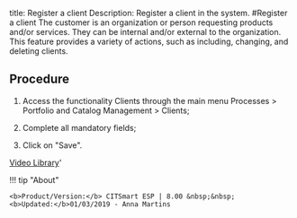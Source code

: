 title: Register a client
Description: Register a client in the system.
#Register a client
The customer is an organization or person requesting products and/or services. They can be internal and/or external to the organization.
This feature provides a variety of actions, such as including, changing, and deleting clients.

Procedure
-------------

1.  Access the functionality Clients through the main menu Processes \>
    Portfolio and Catalog Management \> Clients;

2.  Complete all mandatory fields;

3.  Click on "Save".


<i class='fa fa-youtube-play  fa-2x' style='color:#97ce17;vertical-align: middle;'> </i> [Video Library](https://www.youtube.com/playlist?list=PLB5qK2uzf2RPsG8HdkE7qEHB39yEI_T8y)'

!!! tip "About"

    <b>Product/Version:</b> CITSmart ESP | 8.00 &nbsp;&nbsp;
    <b>Updated:</b>01/03/2019 - Anna Martins
